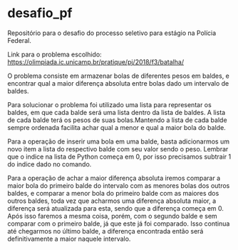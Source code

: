 # desafio_pf
Repositório para o desafio do processo seletivo para estágio na Polícia Federal.

Link para o problema escolhido: https://olimpiada.ic.unicamp.br/pratique/pj/2018/f3/batalha/

O problema consiste em armazenar bolas de diferentes pesos em baldes, e encontrar qual a maior diferença absoluta entre bolas dado um intervalo de baldes.

Para solucionar o problema foi utilizado uma lista para representar os baldes, em que cada balde será uma lista dentro da lista de baldes. A lista de cada balde terá os pesos de suas bolas.Mantendo a lista de cada balde sempre ordenada facilita achar qual a menor e qual a maior bola do balde.

Para a operação de inserir uma bola em uma balde, basta adicionarmos um novo item a lista do respectivo balde com seu valor sendo o peso. Lembrar que o indice na lista de Python começa em 0, por isso precisamos subtrair 1 do indice dado no comando.

Para a operação de achar a maior diferença absoluta iremos comparar a maior bola do primeiro balde do intervalo com as menores bolas dos outros baldes, e comparar a menor bola do primeiro balde com as maiores dos outros baldes, toda vez que acharmos uma diferença absoluta maior, a diferença será atualizada para esta, sendo que a diferença começa em 0. Após isso faremos a mesma coisa, porém, com o segundo balde e sem comparar com o primeiro balde, já que este já foi comparado. Isso continua até chegarmos no último balde, a diferença encontrada então será definitivamente a maior naquele intervalo.